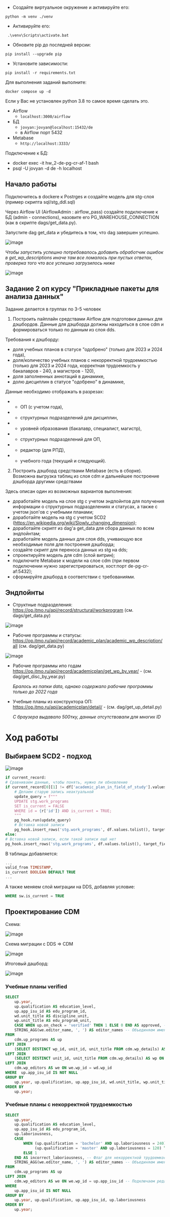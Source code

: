 * Создайте виртуальное окружение и активируйте его:
```shell script
python -m venv ./venv
```

* Активируйте его:
```shell script
 .\venv\Scripts\activate.bat
```

* Обновите pip до последней версии:
```shell script
pip install --upgrade pip
```
* Установите зависимости:
```shell script
pip install -r requirements.txt
```

Для выполнения заданий выполните:

`docker compose up -d`

Если у Вас не установлен python 3.8 то самое время сделать это. 

- Airflow
	- `localhost:3000/airflow`
- БД
	- `jovyan:jovyan@localhost:15432/de`
	- в Airflow порт 5432
- Metabase
    - `http://localhost:3333/` 

Подключение к БД:
- docker exec -it  hw_2-de-pg-cr-af-1 bash
- psql -U jovyan -d de -h localhost


## Начало работы

Подключитесь в dockere к Postrges и создайте модель для stg-слоя (пример скрипта sql/stg_ddl.sql)

Через Airflow UI (AirflowAdmin : airflow_pass) создайте подключение к БД (admin - connections), назовите его PG_WAREHOUSE_CONNECTION (как в скрипте dags/get_data.py).

Запустите dag get_data и убедитесь в том, что dag завершен успешно.

![image](https://github.com/user-attachments/assets/970e5f58-c2c9-42e6-9960-b418eb949541)

*Чтобы запустить успешно потребовалось добавить обработчик ошибок в get_wp_descriptions иначе там все ломалось при пустых ответах, проверка того что все успешно загрузилось ниже*

![image](https://github.com/user-attachments/assets/de5414d8-da3c-49e0-a684-b1fd714ae815)

## Задание 2 оп курсу "Прикладные пакеты для анализа данных" 

Задание делается в группах по 3-5 человек

1) Построить пайплайн средствами Airflow для подготовки данных для дэшбордов. Данные для дэшборда должны находиться в слое cdm и формироваться только по данным из слоя dds.

Требования к дэшборду:
- доля учебных планов в статусе "одобрено" (только для 2023 и 2024 года),
- доля/количество учебных планов с некорректной трудоемкостью (только для 2023 и 2024 года, корректная трудоемкость у бакалавров - 240, а магистров - 120),
- доля заполненных аннотаций в динамике,
- долю дисциплин в статусе "одобрено" в динамике,

Данные необходимо отображать в разрезах:
- - ОП (с учетом года), 
- - структурных подразделений для дисциплин, 
- - уровней образования (бакалавр, специалист, магистр),
- - структурных подразделений для ОП, 
- - редактор (для РПД),
- - учебного года (текущий и следующий).

2) Построить дэшборд средствами Metabase (есть в сборке). Возможна выгрузка таблиц из слоя cdm и дальнейшее построение дэшборда другими средствами


Здесь описан один из возможных вариантов выполнения: 
- доработайте модель на слое stg с учетом эндпойнтов для получения информации о структурных подразделениях и статусах, а также с учетом json'ов c учебными планами;
- доработайте модель на stg с учетом SCD2 (https://en.wikipedia.org/wiki/Slowly_changing_dimension);
- доработайте скрипт из dag'а get_data для сбора данных по всем эндпойнтам;
- доработайте модель данных для слоя dds, учивающую все необходимые поля для построения дэшборда;
- создайте скрипт для переноса данных из stg на dds;
- спроектируйте модель для cdm (слой витрин);
- подключите Metabase к модели на слое cdm (при первом подключении нужно зарегистрироваться, хост:порт de-pg-cr-af:5432);
- сформируйте дэшборд в соответствии с требованиями.


## Эндпойнты
- Структные подразделения: https://op.itmo.ru/api/record/structural/workprogram (см. dags/get_data.py)

![image](https://github.com/user-attachments/assets/e4357e3f-abbd-43a5-827c-877ae33bc47e)

- Рабочие программы и статусы: https://op.itmo.ru/api/record/academic_plan/academic_wp_description/all (см. dag/get_data.py)

![image](https://github.com/user-attachments/assets/8f1d0dc9-80c9-411e-81f9-0b828d637d08)

- Рабочие программы ипо годам https://op.itmo.ru/api/record/academicplan/get_wp_by_year/ - (см. dag/get_disc_by_year.py)

  *Бралось из папки data, однако содержало рабочие программы только до 2022 года*

- Учебные планы из конструктора ОП: https://op.itmo.ru/api/academicplan/detail/ - (см. dag/get_up_detail.py)

  *C браузера выдавало 500тку, данные отсутствовали для многих ID*

# Ход работы

## Выбираем SCD2 - подход

![image](https://github.com/user-attachments/assets/55e5ec09-1bfb-446d-8184-fced194061f2)

```python
if current_record:
# Сравниваем данные, чтобы понять, нужно ли обновление
if current_record[0][1] != df['academic_plan_in_field_of_study'].values[0] or current_record[0][2] != df['wp_in_academic_plan'].values[0]:
    # Делаем старую запись неактуальной
    update_query = f"""
    UPDATE stg.work_programs
    SET is_current = FALSE
    WHERE id = {r['id']} AND is_current = TRUE;
    """
    pg_hook.run(update_query)
    # Вставка новой записи
    pg_hook.insert_rows('stg.work_programs', df.values.tolist(), target_fields=target_fields)
else:
# Вставка новой записи, если такой записи ещё нет
pg_hook.insert_rows('stg.work_programs', df.values.tolist(), target_fields=target_fields)
```

В таблицы добавляется:
```sql
...
valid_from TIMESTAMP,
is_current BOOLEAN DEFAULT TRUE
...
```

А также меняем слой миграции на DDS, добавляя условие:
```sql
WHERE sw.is_current = TRUE 
```

## Проектирование CDM

Схема:

![image](https://github.com/user-attachments/assets/795c54bd-917f-4206-81f7-dbbd02894631)

Схема миграции с DDS => CDM

![image](https://github.com/user-attachments/assets/f6aa9162-ee5c-48a0-9d66-4399c9ce2743)

Итоговый дашборд:

![image](https://github.com/user-attachments/assets/6f000c29-07e1-43bd-b304-5d38fc735ae9)

### Учебные планы verified

```sql
SELECT
    up.year,
    up.qualification AS education_level,
    up.app_isu_id AS edu_program_id,
    wd.unit_title AS discipline_unit,
    wp.unit_title AS edu_program_unit,
    CASE WHEN up.on_check = 'verified' THEN 1 ELSE 0 END AS approved, -- Флаг одобрения
    STRING_AGG(we.editor_name, ', ') AS editor_names -- Объединяем имена редакторов
FROM 
    cdm.up_programs AS up
LEFT JOIN 
    (SELECT DISTINCT wp_id, unit_id, unit_title FROM cdm.wp_details) AS wd ON wd.wp_id = up.app_isu_id -- связываем дисциплину с ОП
LEFT JOIN 
    (SELECT DISTINCT unit_id, unit_title FROM cdm.wp_details) AS wp ON wp.unit_id = wd.unit_id -- связываем ОП с дисциплиной
LEFT JOIN 
    cdm.wp_editors AS we ON we.wp_id = wd.wp_id
WHERE  up.app_isu_id IS NOT NULL
GROUP BY 
    up.year, up.qualification, up.app_isu_id, wd.unit_title, wp.unit_title, up.on_check
ORDER BY 
    up.year;
```

### Учебные планы с некорректной трудоемкостью

```sql
SELECT
    up.year,
    up.qualification AS education_level,
    up.app_isu_id AS edu_program_id,
    up.laboriousness,
    CASE
        WHEN (up.qualification = 'bachelor' AND up.laboriousness = 240) OR 
             (up.qualification = 'master' AND up.laboriousness = 120) THEN 0
        ELSE 1
    END AS incorrect_laboriousness, -- Флаг для некорректной трудоемкости
    STRING_AGG(we.editor_name, ', ') AS editor_names -- Объединяем имена редакторов
FROM 
    cdm.up_programs AS up
LEFT JOIN 
    cdm.wp_editors AS we ON we.wp_id = up.app_isu_id -- Подключаем редакторов к учебным программам
WHERE 
    up.app_isu_id IS NOT NULL
GROUP BY 
    up.year, up.qualification, up.app_isu_id, up.laboriousness
ORDER BY 
    up.year;
```

